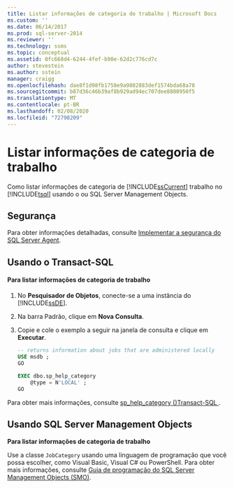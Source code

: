 ```yaml
---
title: Listar informações de categoria do trabalho | Microsoft Docs
ms.custom: ''
ms.date: 06/14/2017
ms.prod: sql-server-2014
ms.reviewer: ''
ms.technology: ssms
ms.topic: conceptual
ms.assetid: 0fc668d4-6244-4fef-b90e-62d2c776cd7c
author: stevestein
ms.author: sstein
manager: craigg
ms.openlocfilehash: dae8f1d98fb1758e9a9802883def1574bda68a78
ms.sourcegitcommit: b87d36c46b39af8b929ad94ec707dee8800950f5
ms.translationtype: MT
ms.contentlocale: pt-BR
ms.lasthandoff: 02/08/2020
ms.locfileid: "72798209"
---
```

# <a name="list-job-category-information"></a>Listar informações de categoria de trabalho
  Como listar informações de categoria de [!INCLUDE[ssCurrent](../../includes/sscurrent-md.md)] trabalho no [!INCLUDE[tsql](../../includes/tsql-md.md)] usando o ou SQL Server Management Objects.  

  
##  <a name="Security"></a> Segurança  
 Para obter informações detalhadas, consulte [Implementar a segurança do SQL Server Agent](implement-sql-server-agent-security.md).  

  
##  <a name="TSQL"></a> Usando o Transact-SQL  
  
#### <a name="to-list-job-category-information"></a>Para listar informações de categoria de trabalho  
  
1.  No **Pesquisador de Objetos**, conecte-se a uma instância do [!INCLUDE[ssDE](../../includes/ssde-md.md)].  
  
2.  Na barra Padrão, clique em **Nova Consulta**.  
  
3.  Copie e cole o exemplo a seguir na janela de consulta e clique em **Executar**.  
  
    ```sql
    -- returns information about jobs that are administered locally  
    USE msdb ;  
    GO  
  
    EXEC dbo.sp_help_category  
        @type = N'LOCAL' ;  
    GO  
    ```  
  
 Para obter mais informações, consulte [sp_help_category &#40;&#41;Transact-SQL ](/sql/relational-databases/system-stored-procedures/sp-help-category-transact-sql).  
  
  
##  <a name="SMO"></a>Usando SQL Server Management Objects  
 **Para listar informações de categoria de trabalho**  
  
 Use a classe `JobCategory` usando uma linguagem de programação que você possa escolher, como Visual Basic, Visual C# ou PowerShell. Para obter mais informações, consulte [Guia de programação do SQL Server Management Objects &#40;SMO&#41;](../../relational-databases/server-management-objects-smo/sql-server-management-objects-smo-programming-guide.md).  
